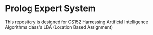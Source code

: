# Prolog Expert System

This repository is designed for CS152 Harnessing Artificial Intelligence Algorithms class's LBA (Location Based Assignment)
